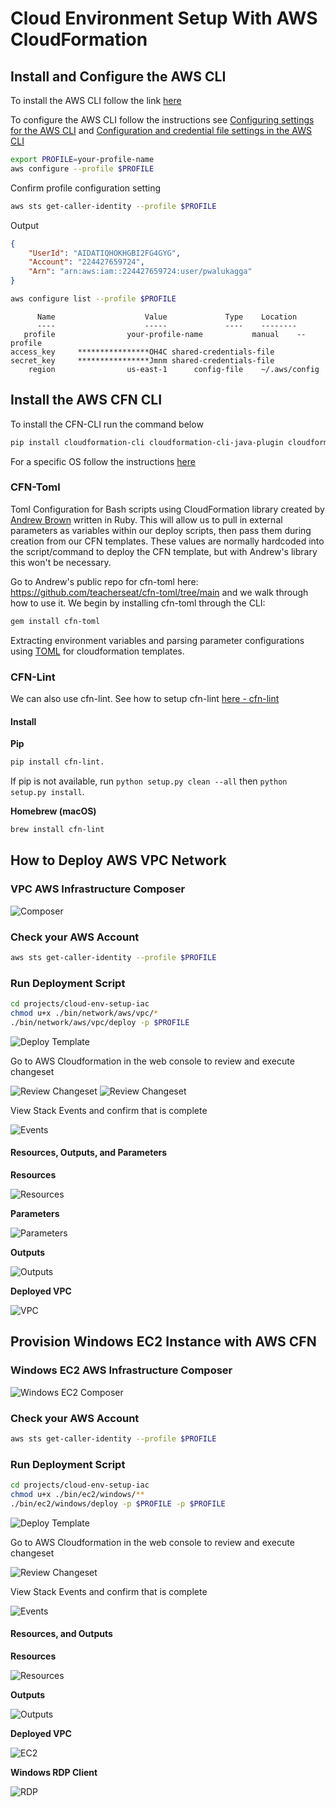 # Cloud Environment Setup With AWS CloudFormation

## Install and Configure the AWS CLI 

To install the AWS CLI follow the link [here](https://docs.aws.amazon.com/cli/latest/userguide/getting-started-install.html)

To configure the AWS CLI follow the instructions see [Configuring settings for the AWS CLI](https://docs.aws.amazon.com/cli/latest/userguide/cli-chap-configure.html) and [Configuration and credential file settings in the AWS CLI](https://docs.aws.amazon.com/cli/latest/userguide/cli-configure-files.html)

```sh
export PROFILE=your-profile-name
aws configure --profile $PROFILE
```

Confirm profile configuration setting

```sh
aws sts get-caller-identity --profile $PROFILE
```

Output

```json
{
    "UserId": "AIDATIQHOKHGBI2FG4GYG",
    "Account": "224427659724",
    "Arn": "arn:aws:iam::224427659724:user/pwalukagga"
}
```

```sh
aws configure list --profile $PROFILE
```

```                                                    
      Name                    Value             Type    Location
      ----                    -----             ----    --------
   profile                your-profile-name           manual    --profile
access_key     ****************OH4C shared-credentials-file
secret_key     ****************Jmnm shared-credentials-file
    region                us-east-1      config-file    ~/.aws/config
```

## Install the AWS CFN CLI
To install the CFN-CLI run the command below

```sh
pip install cloudformation-cli cloudformation-cli-java-plugin cloudformation-cli-go-plugin cloudformation-cli-python-plugin cloudformation-cli-typescript-plugin
```

For a specific OS follow the instructions [here](https://docs.aws.amazon.com/cloudformation-cli/latest/userguide/what-is-cloudformation-cli.html)

### CFN-Toml
Toml Configuration for Bash scripts using CloudFormation library created by [Andrew Brown](https://github.com/omenking) written in Ruby. This will allow us to pull in external parameters as variables within our deploy scripts, then pass them during creation from our CFN templates. These values are normally hardcoded into the script/command to deploy the CFN template, but with Andrew's library this won't be necessary.

Go to Andrew's public repo for cfn-toml here: https://github.com/teacherseat/cfn-toml/tree/main and we walk through how to use it. We begin by installing cfn-toml through the CLI:

```sh
gem install cfn-toml
```

Extracting environment variables and parsing parameter configurations using [TOML](https://www.w3schools.io/file/toml-introduction/) for cloudformation templates.

### CFN-Lint

We can also use cfn-lint. See how to setup cfn-lint [here - cfn-lint](https://github.com/aws-cloudformation/cfn-lint)

#### Install

**Pip**

```sh
pip install cfn-lint. 
```

If pip is not available, run `python setup.py clean --all` then `python setup.py install`.

**Homebrew (macOS)**

```sh
brew install cfn-lint
```

## How to Deploy AWS VPC Network

### VPC AWS Infrastructure Composer

![Composer](./screenshots/vpc-aws-infrastructure-composer.png)

### Check your AWS Account

```sh
aws sts get-caller-identity --profile $PROFILE
```

### Run Deployment Script

```sh
cd projects/cloud-env-setup-iac
chmod u+x ./bin/network/aws/vpc/*
./bin/network/aws/vpc/deploy -p $PROFILE
```

![Deploy Template](./screenshots/deploy-aws-vpc-template.png)

Go to AWS Cloudformation in the web console to review and execute changeset

![Review Changeset](./screenshots/deploy-changeset-1.png)
![Review Changeset](./screenshots/deploy-changeset-2.png)

View Stack Events and confirm that is complete

![Events](./screenshots/vpc-network-stack-events.png)

#### Resources, Outputs, and Parameters

**Resources**

![Resources](./screenshots/deployed-vpc-resources.png)

**Parameters**

![Parameters](./screenshots/deployed-vpc-template-parameters.png)

**Outputs**

![Outputs](./screenshots/deployed-vpc-outputs.png)

**Deployed VPC**

![VPC](./screenshots/deployed-vpc.png)

## Provision Windows EC2 Instance with AWS CFN

### Windows EC2 AWS Infrastructure Composer

![Windows EC2 Composer](./screenshots/windows-server-infra-composer.png)

### Check your AWS Account

```sh
aws sts get-caller-identity --profile $PROFILE
```

### Run Deployment Script

```sh
cd projects/cloud-env-setup-iac
chmod u+x ./bin/ec2/windows/**
./bin/ec2/windows/deploy -p $PROFILE -p $PROFILE
```

![Deploy Template](./screenshots/windows-server-stack-changeset.png)

Go to AWS Cloudformation in the web console to review and execute changeset

![Review Changeset](./screenshots/windows-server-stack-changeset.png)

View Stack Events and confirm that is complete

![Events](./screenshots/windows-server-events.png)

#### Resources, and Outputs
**Resources**

![Resources](./screenshots/windows-server-resources.png)

**Outputs**

![Outputs](./screenshots/windows-server-outputs.png)

**Deployed VPC**

![EC2](./screenshots/windows-server-launched.png)

**Windows RDP Client**

![RDP](./screenshots/windows-server-rdp-client.png)

